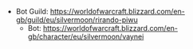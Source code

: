 - Bot Guild: https://worldofwarcraft.blizzard.com/en-gb/guild/eu/silvermoon/rirando-piwu
  - Bot: https://worldofwarcraft.blizzard.com/en-gb/character/eu/silvermoon/vaynei

